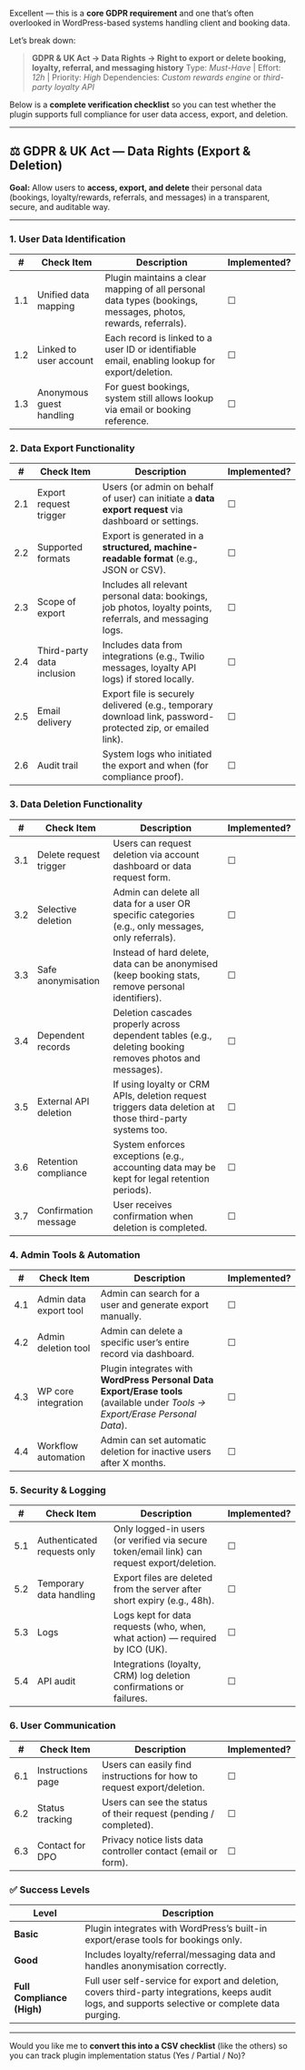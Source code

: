Excellent — this is a **core GDPR requirement** and one that’s often overlooked in WordPress-based systems handling client and booking data.

Let’s break down:

> **GDPR & UK Act → Data Rights → Right to export or delete booking, loyalty, referral, and messaging history**
> Type: *Must-Have* | Effort: *12h* | Priority: *High*
> Dependencies: *Custom rewards engine* or *third-party loyalty API*

Below is a **complete verification checklist** so you can test whether the plugin supports full compliance for user data access, export, and deletion.

---

## ⚖️ GDPR & UK Act — Data Rights (Export & Deletion)

**Goal:** Allow users to **access, export, and delete** their personal data (bookings, loyalty/rewards, referrals, and messages) in a transparent, secure, and auditable way.

---

### **1. User Data Identification**

| #   | Check Item               | Description                                                                                                   | Implemented? |
| --- | ------------------------ | ------------------------------------------------------------------------------------------------------------- | ------------ |
| 1.1 | Unified data mapping     | Plugin maintains a clear mapping of all personal data types (bookings, messages, photos, rewards, referrals). | ☐            |
| 1.2 | Linked to user account   | Each record is linked to a user ID or identifiable email, enabling lookup for export/deletion.                | ☐            |
| 1.3 | Anonymous guest handling | For guest bookings, system still allows lookup via email or booking reference.                                | ☐            |

### **2. Data Export Functionality**

| #   | Check Item                 | Description                                                                                                 | Implemented? |
| --- | -------------------------- | ----------------------------------------------------------------------------------------------------------- | ------------ |
| 2.1 | Export request trigger     | Users (or admin on behalf of user) can initiate a **data export request** via dashboard or settings.        | ☐            |
| 2.2 | Supported formats          | Export is generated in a **structured, machine-readable format** (e.g., JSON or CSV).                       | ☐            |
| 2.3 | Scope of export            | Includes all relevant personal data: bookings, job photos, loyalty points, referrals, and messaging logs.   | ☐            |
| 2.4 | Third-party data inclusion | Includes data from integrations (e.g., Twilio messages, loyalty API logs) if stored locally.                | ☐            |
| 2.5 | Email delivery             | Export file is securely delivered (e.g., temporary download link, password-protected zip, or emailed link). | ☐            |
| 2.6 | Audit trail                | System logs who initiated the export and when (for compliance proof).                                       | ☐            |

### **3. Data Deletion Functionality**

| #   | Check Item             | Description                                                                                              | Implemented? |
| --- | ---------------------- | -------------------------------------------------------------------------------------------------------- | ------------ |
| 3.1 | Delete request trigger | Users can request deletion via account dashboard or data request form.                                   | ☐            |
| 3.2 | Selective deletion     | Admin can delete all data for a user OR specific categories (e.g., only messages, only referrals).       | ☐            |
| 3.3 | Safe anonymisation     | Instead of hard delete, data can be anonymised (keep booking stats, remove personal identifiers).        | ☐            |
| 3.4 | Dependent records      | Deletion cascades properly across dependent tables (e.g., deleting booking removes photos and messages). | ☐            |
| 3.5 | External API deletion  | If using loyalty or CRM APIs, deletion request triggers data deletion at those third-party systems too.  | ☐            |
| 3.6 | Retention compliance   | System enforces exceptions (e.g., accounting data may be kept for legal retention periods).              | ☐            |
| 3.7 | Confirmation message   | User receives confirmation when deletion is completed.                                                   | ☐            |



### **4. Admin Tools & Automation**

| #   | Check Item             | Description                                                                                                                   | Implemented? |
| --- | ---------------------- | ----------------------------------------------------------------------------------------------------------------------------- | ------------ |
| 4.1 | Admin data export tool | Admin can search for a user and generate export manually.                                                                     | ☐            |
| 4.2 | Admin deletion tool    | Admin can delete a specific user’s entire record via dashboard.                                                               | ☐            |
| 4.3 | WP core integration    | Plugin integrates with **WordPress Personal Data Export/Erase tools** (available under *Tools → Export/Erase Personal Data*). | ☐            |
| 4.4 | Workflow automation    | Admin can set automatic deletion for inactive users after X months.                                                           | ☐            |


### **5. Security & Logging**

| #   | Check Item                  | Description                                                                                 | Implemented? |
| --- | --------------------------- | ------------------------------------------------------------------------------------------- | ------------ |
| 5.1 | Authenticated requests only | Only logged-in users (or verified via secure token/email link) can request export/deletion. | ☐            |
| 5.2 | Temporary data handling     | Export files are deleted from the server after short expiry (e.g., 48h).                    | ☐            |
| 5.3 | Logs                        | Logs kept for data requests (who, when, what action) — required by ICO (UK).                | ☐            |
| 5.4 | API audit                   | Integrations (loyalty, CRM) log deletion confirmations or failures.                         | ☐            |

### **6. User Communication**

| #   | Check Item        | Description                                                            | Implemented? |
| --- | ----------------- | ---------------------------------------------------------------------- | ------------ |
| 6.1 | Instructions page | Users can easily find instructions for how to request export/deletion. | ☐            |
| 6.2 | Status tracking   | Users can see the status of their request (pending / completed).       | ☐            |
| 6.3 | Contact for DPO   | Privacy notice lists data controller contact (email or form).          | ☐            |



### ✅ **Success Levels**

| Level                      | Description                                                                                                                                         |
| -------------------------- | --------------------------------------------------------------------------------------------------------------------------------------------------- |
| **Basic**                  | Plugin integrates with WordPress’s built-in export/erase tools for bookings only.                                                                   |
| **Good**                   | Includes loyalty/referral/messaging data and handles anonymisation correctly.                                                                       |
| **Full Compliance (High)** | Full user self-service for export and deletion, covers third-party integrations, keeps audit logs, and supports selective or complete data purging. |

---

Would you like me to **convert this into a CSV checklist** (like the others) so you can track plugin implementation status (Yes / Partial / No)?
